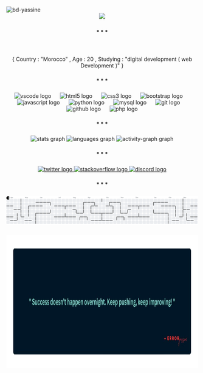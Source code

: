 ###

<div align="left"> <img src="https://komarev.com/ghpvc/?username=bd-yassine&label=Profile%20views&color=0e75b6&style=flat" alt="bd-yassine" /> </div>

<div align="center">
    <img height="300" src="/gif/Developer Full Stack (1).gif"  />
</div>

###

<h4 align="center">* * *</h4>

###

<br clear="both">

<p align="center">{ Country : "Morocco" , Age : 20 , Studying : "digital development ( web Development )" }</p>

###

<h4 align="center">* * *</h4>

###

<div align="center">
  <img src="https://skillicons.dev/icons?i=vscode" height="40" alt="vscode logo"  />
  <img width="15" />
  <img src="https://skillicons.dev/icons?i=html" height="40" alt="html5 logo"  />
  <img width="15" />
  <img src="https://skillicons.dev/icons?i=css" height="40" alt="css3 logo"  />
  <img width="15" />
  <img src="https://skillicons.dev/icons?i=bootstrap" height="40" alt="bootstrap logo"  />
  <img width="15" />
  <img src="https://skillicons.dev/icons?i=js" height="40" alt="javascript logo"  />
  <img width="15" />
  <img src="https://skillicons.dev/icons?i=py" height="40" alt="python logo"  />
  <img width="15" />
  <img src="https://skillicons.dev/icons?i=mysql" height="40" alt="mysql logo"  />
  <img width="15" />
  <img src="https://skillicons.dev/icons?i=git" height="40" alt="git logo"  />
  <img width="15" />
  <img src="https://skillicons.dev/icons?i=github" height="40" alt="github logo"  />
  <img width="15" />
  <img src="https://skillicons.dev/icons?i=php" height="40" alt="php logo"  />
</div>

###

<h4 align="center">* * *</h4>

###

<div align="center">
  <img src="https://github-readme-stats.vercel.app/api?username=BD-YASSINE&hide_title=false&hide_rank=false&show_icons=true&include_all_commits=true&count_private=true&disable_animations=false&theme=nightowl&locale=en&hide_border=true&order=1" height="178" alt="stats graph"  />
  <img src="https://github-readme-stats.vercel.app/api/top-langs?username=BD-YASSINE&locale=en&hide_title=false&layout=compact&card_width=320&langs_count=5&theme=nightowl&hide_border=true&order=2" height="178" alt="languages graph"  />
  
  <img src="https://github-readme-activity-graph.vercel.app/graph?username=BD-YASSINE&radius=5&theme=nightowl&area=true&order=5&hide_border=true" height="396" alt="activity-graph graph"  />
</div>

###

<h4 align="center">* * *</h4>

###

<div align="center">
  <a href="https://x.com/yassine_o2" target="_blank">
    <img src="https://raw.githubusercontent.com/maurodesouza/profile-readme-generator/master/src/assets/icons/social/twitter/default.svg" width="55" height="30" alt="twitter logo"  />
  </a>
  <a href="https://stackoverflow.com/users/29984959/yassi-ne" target="_blank">
    <img src="https://raw.githubusercontent.com/maurodesouza/profile-readme-generator/master/src/assets/icons/social/stackoverflow/default.svg" width="55" height="30" alt="stackoverflow logo"  />
  </a>
  <a href="https://discord.com/users/1325979065269882914" target="_blank">
    <img src="https://raw.githubusercontent.com/maurodesouza/profile-readme-generator/master/src/assets/icons/social/discord/default.svg" width="55" height="30" alt="discord logo"  />
  </a>
</div>

###

<h4 align="center">* * *</h4>

###

<picture>
  <source media="(prefers-color-scheme: dark)" srcset="https://raw.githubusercontent.com/BD-YASSINE/BD-YASSINE/output/pacman-contribution-graph-dark.svg">
  <source media="(prefers-color-scheme: light)" srcset="https://raw.githubusercontent.com/BD-YASSINE/BD-YASSINE/output/pacman-contribution-graph.svg">
  <img alt="pacman contribution graph" src="https://raw.githubusercontent.com/BD-YASSINE/BD-YASSINE/output/pacman-contribution-graph.svg">
</picture>

###

<div align="center">
    <img height="350" src="/gif/Developer_Full_Stack-removebg-preview.png"  />
</div>

###

